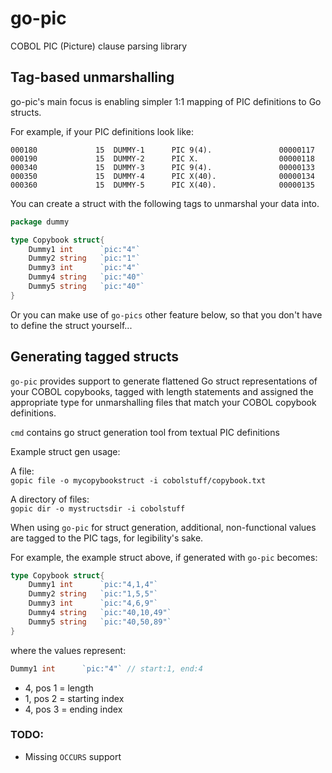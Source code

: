 # go-pic
COBOL PIC (Picture) clause parsing library

## Tag-based unmarshalling 

go-pic's main focus is enabling simpler 1:1 mapping of PIC definitions to Go structs. 

For example, if your PIC definitions look like:
```
000180             15  DUMMY-1      PIC 9(4).               00000117
000190             15  DUMMY-2      PIC X.                  00000118
000340             15  DUMMY-3      PIC 9(4).               00000133
000350             15  DUMMY-4      PIC X(40).              00000134
000360             15  DUMMY-5      PIC X(40).              00000135
```
You can create a struct with the following tags to unmarshal your data into.
```go
package dummy 

type Copybook struct{
    Dummy1 int      `pic:"4"`
    Dummy2 string   `pic:"1"`
    Dummy3 int      `pic:"4"`
    Dummy4 string   `pic:"40"`
    Dummy5 string   `pic:"40"`
}
```

Or you can make use of `go-pics` other feature below, so that you don't have to define the struct yourself...

## Generating tagged structs

`go-pic` provides support to generate flattened Go struct representations of your COBOL copybooks, tagged with length statements and assigned the appropriate type for unmarshalling files that match your COBOL copybook definitions.

`cmd` contains go struct generation tool from textual PIC definitions

Example struct gen usage:  

A file:  
`gopic file -o mycopybookstruct -i cobolstuff/copybook.txt`

A directory of files:  
`gopic dir -o mystructsdir -i cobolstuff`

When using `go-pic` for struct generation, additional, non-functional values are tagged to the PIC tags, for legibility's sake. 

For example, the example struct above, if generated with `go-pic` becomes:

```go
type Copybook struct{
    Dummy1 int      `pic:"4,1,4"`
    Dummy2 string   `pic:"1,5,5"`
    Dummy3 int      `pic:"4,6,9"`
    Dummy4 string   `pic:"40,10,49"`
    Dummy5 string   `pic:"40,50,89"`
}
```

where the values represent:
```go
Dummy1 int      `pic:"4"` // start:1, end:4
```
- 4, pos 1 = length
- 1, pos 2 = starting index
- 4, pos 3 = ending index

### TODO:
- Missing `OCCURS` support